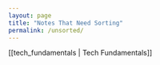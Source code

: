 ```yaml
---
layout: page
title: "Notes That Need Sorting"
permalink: /unsorted/
---
```


[[tech_fundamentals | Tech Fundamentals]]

